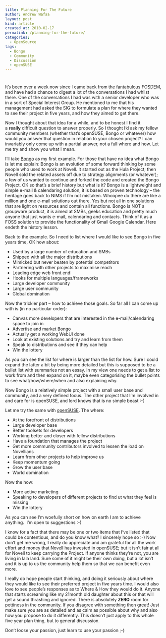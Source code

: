 ```yaml
---
title: Planning For The Future
author: Andrew Wafaa
layout: post
kind: article
created_at: 2010-02-17
permalink: /planning-for-the-future/
categories:
  - OpenSource
tags:
  - Bongo
  - Community
  - Discussion
  - openSUSE
---
```

# 

It’s been over a week now since I came back from the fantabulous FOSDEM, and have had a chance to digest a lot of the conversations I had whilst there. One of the conversations I had was with a senior developer who was in a sort of Special Interest Group. He mentioned to me that his management had asked the SIG to formulate a plan for where they wanted to see their project in five years, and how they aimed to get there.

Now I thought about that idea for a while, and to be honest I find it a **really** difficult question to answer properly. So I thought I’d ask my fellow community members (whether that’s openSUSE, Bongo or whatever) how would you answer that question in relation to your chosen project? I can invariably only come up with a partial answer, not a full where and how. Let me try and show you what I mean.

I’ll take [Bongo][1] as my first example. For those that have no idea what Bongo is let me explain: Bongo is an evolution of some forward thinking by some people who used to work at Novell. It started out as the Hula Project; then Novell sold the related assets off due to strategy alignments (or whatever); a few of us wanted to continue and forked the code and created the Bongo Project. OK so that’s a brief history but what is it? Bongo is a lightweight and simple e-mail & calendaring solution, it is based on proven technology – the heritage goes back to NIMS if I’m not mistaken. Whoopee do there are like a million and one e-mail solutions out there. Yes but not all in one solutions that are light on resources and contain all functions. Bongo is NOT a groupware product, it is aimed at SMBs, geeks education and pretty much anyone that just wants e-mail, calendaring and contacts. Think of it as a FOSS solution to provide the functionality of Gmail Google Calendar. Here endeth the history lesson.

 [1]: http://bongo-project.org/ "The Bongo Project - simple e-mail & calendaring"

Back to the example. So I need to list where I would like to see Bongo in five years time, OK how about:

*   Used by a large number of education and SMBs
*   Shipped with all the major distributions
*   Mimicked but never beaten by potential competitors
*   Partnering with other projects to maximise reach
*   Leading edge web front end
*   Hooks for multiple languages/frameworks
*   Large developer community
*   Large user community
*   Global domination

Now the trickier part – how to achieve those goals. So far all I can come up with is (in no particular order):

*   Canvas more developers that are interested in the e-mail/calendaring space to join in
*   Advertise and market Bongo
*   Actually get a working WebUI done
*   Look at existing solutions and try and learn from them
*   Speak to distributions and see if they can help
*   Win the lottery

As you can see the list for where is larger than the list for how. Sure I could expand the latter a bit by being more detailed but this is supposed to be a bullet list with summaries not an essay. In my view one needs to get a list to work from and then expand on it, maybe even categorising the bullet points to see what/how/where/when and also explaining why.

Now Bongo is a relatively simple project with a small user base and community, and a very defined focus. The other project that I’m involved in and care for is openSUSE, and lord knows that is no simple beast :-)

Let me try the same with [openSUSE][3]. The where:

 [3]: http://www.opensuse.org/ "The openSUSE Project - home of the Geeko"

*   At the forefront of distributions
*   Large developer base
*   Better toolsets for developers
*   Working better and closer with fellow distributions
*   Have a foundation that manages the project
*   Get more community contributors involved to lessen the load on Novellians
*   Learn from other projects to help improve us
*   Keep momentum going
*   Grow the user base
*   World domination

Now the how:

*   More active marketing
*   Speaking to developers of different projects to find ut what they feel is missing
*   Win the lottery

As you can see I’m woefully short on how on earth I am to achieve anything.  I’m open to suggestions :-)

I know for a fact that there may be one or two items that I’ve listed that could be contentious, and do you know what? I sincerely hope so :-) Now don’t get me wrong, I really do appreciate and am grateful for all the work effort and money that Novell has invested in openSUSE; but it isn’t fair at all for Novell to keep carrying the Project. If anyone thinks they’re not, you are living in lala land. Sure some of it might be their own doing, but a lot isn’t and it is up to us the community help them so that we can benefit even more.

I really do hope people start thinking, and doing it seriously about where they would like to see their preferred project in five years time. I would also love to see people’s responses as to Where & How they would do it. Anyone that starts screaming like my 21month old daughter about this or that will get a sound thrashing and ignored. There is absolutely **ZERO** room for pettiness in the community. If you disagree with something then great! Just make sure you are as detailed and as calm as possible about why and also how you propose to do it differently. This doesn’t just apply to this whole five year plan thing, but to general discussion.

Don’t loose your passion, just learn to use your passion ;-)


